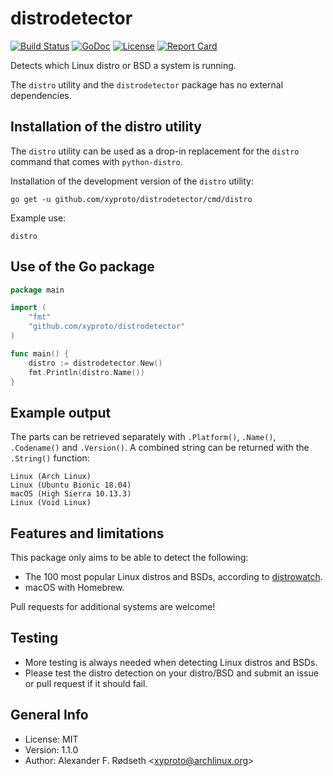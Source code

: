 # distrodetector

[![Build Status](https://travis-ci.org/xyproto/distrodetector.svg?branch=master)](https://travis-ci.org/xyproto/distrodetector) [![GoDoc](https://godoc.org/github.com/xyproto/distrodetector?status.svg)](http://godoc.org/github.com/xyproto/distrodetector) [![License](http://img.shields.io/badge/license-MIT-green.svg?style=flat)](https://raw.githubusercontent.com/xyproto/distrodetector/master/LICENSE) [![Report Card](https://img.shields.io/badge/go_report-A+-brightgreen.svg?style=flat)](http://goreportcard.com/report/xyproto/distrodetector)

Detects which Linux distro or BSD a system is running.

The `distro` utility and the `distrodetector` package has no external dependencies.

## Installation of the distro utility

The `distro` utility can be used as a drop-in replacement for the `distro` command that comes with `python-distro`.

Installation of the development version of the `distro` utility:

    go get -u github.com/xyproto/distrodetector/cmd/distro

Example use:

    distro

## Use of the Go package

```go
package main

import (
	"fmt"
	"github.com/xyproto/distrodetector"
)

func main() {
	distro := distrodetector.New()
	fmt.Println(distro.Name())
}
```
## Example output

The parts can be retrieved separately with `.Platform()`, `.Name()`, `.Codename()` and `.Version()`. A combined string can be returned with the `.String()` function:

    Linux (Arch Linux)
    Linux (Ubuntu Bionic 18.04)
    macOS (High Sierra 10.13.3)
    Linux (Void Linux)

## Features and limitations

This package only aims to be able to detect the following:

* The 100 most popular Linux distros and BSDs, according to [distrowatch](https://distrowatch.com/).
* macOS with Homebrew.

Pull requests for additional systems are welcome!

## Testing

* More testing is always needed when detecting Linux distros and BSDs.
* Please test the distro detection on your distro/BSD and submit an issue or pull request if it should fail.

## General Info

* License: MIT
* Version: 1.1.0
* Author: Alexander F. Rødseth &lt;xyproto@archlinux.org&gt;
